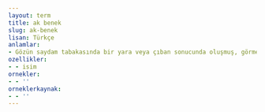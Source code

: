 ```yaml
---
layout: term
title: ak benek
slug: ak-benek
lisan: Türkçe
anlamlar:
- Gözün saydam tabakasında bir yara veya çıban sonucunda oluşmuş, görmeyi derece derece azaltan beyaz benek
ozellikler:
- - isim
ornekler:
- - ''
orneklerkaynak:
- - ''
---
```

